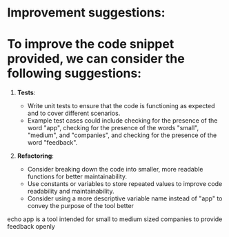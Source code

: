 # Improvement suggestions:
# To improve the code snippet provided, we can consider the following suggestions:

1. **Tests**: 
   - Write unit tests to ensure that the code is functioning as expected and to cover different scenarios.
   - Example test cases could include checking for the presence of the word "app", checking for the presence of the words "small", "medium", and "companies", and checking for the presence of the word "feedback".

2. **Refactoring**:
   - Consider breaking down the code into smaller, more readable functions for better maintainability.
   - Use constants or variables to store repeated values to improve code readability and maintainability.
   - Consider using a more descriptive variable name instead of "app" to convey the purpose of the tool better

echo app is a tool intended for small to medium sized companies to provide feedback openly
